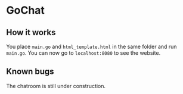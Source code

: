 # GoChat

## How it works

You place `main.go` and `html_template.html` in the same folder and run `main.go`. You can now go to `localhost:8080` to see the website.

## Known bugs

The chatroom is still under construction.

